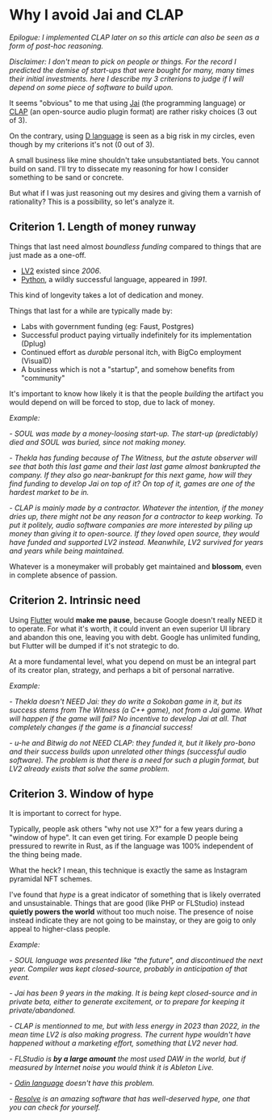 # Why I avoid Jai and CLAP

_Epilogue: I implemented CLAP later on so this article can also be seen as a form of post-hoc reasoning._

_Disclaimer: I don't mean to pick on people or things. For the record I predicted the demise of start-ups that were bought for many, many times their initial investments. here I describe my 3 criterions to judge if I will depend on some piece of software to build upon._

It seems "obvious" to me that using [Jai](https://en.wikipedia.org/wiki/Jonathan_Blow#Jai_language) (the programming language) or [CLAP](https://en.wikipedia.org/wiki/CLever_Audio_Plug-in) (an open-source audio plugin format) are rather risky choices (3 out of 3).

On the contrary, using [D language](https://dlang.org/) is seen as a big risk in my circles, even though by my criterions it's not (0 out of 3).

A small business like mine shouldn't take unsubstantiated bets. You cannot build on sand. I'll try to dissecate my reasoning for how I consider something to be sand or concrete.

But what if I was just reasoning out my desires and giving them a varnish of rationality? This is a possibility, so let's analyze it.



## Criterion 1. Length of money runway

Things that last need almost _boundless funding_ compared to things that are just made as a one-off. 
- [LV2](https://fr.wikipedia.org/wiki/LV2_(plugin)) existed since _2006_.
- [Python](https://en.wikipedia.org/wiki/Python_(programming_language)), a wildly successful language, appeared in _1991_.

This kind of longevity takes a lot of dedication and money.

Things that last for a while are typically made by:
- Labs with government funding (eg: Faust, Postgres)
- Successful product paying virtually indefinitely for its implementation (Dplug)
- Continued effort as _durable_ personal itch, with BigCo employment (VisualD)
- A business which is not a "startup", and somehow benefits from "community"

It's important to know how likely it is that the people _building_ the artifact you would depend on will be forced to stop, due to lack of money.


_Example:_

_- SOUL was made by a money-loosing start-up. The start-up (predictably) died and SOUL was buried, since not making money._

_- Thekla has funding because of The Witness, but the astute observer will see that both this last game and their last last game almost bankrupted the company. If they also go near-bankrupt for this next game, how will they find funding to develop Jai on top of it? On top of it, games are one of the hardest market to be in._

_- CLAP is mainly made by a contractor. Whatever the intention, if the money dries up, there might not be any reason for a contractor to keep working. To put it politely, audio software companies are more interested by piling up money than giving it to open-source. If they loved open source, they would have funded and supported LV2 instead. Meanwhile, LV2 survived for years and years while being maintained._

Whatever is a moneymaker will probably get maintained and **blossom**, even in complete absence of passion.


## Criterion 2. Intrinsic need

Using [Flutter](https://flutter.dev/) would **make me pause**, because Google doesn't really NEED it to operate. For what it's worth, it could invent an even superior UI library and abandon this one, leaving you with debt. Google has unlimited funding, but Flutter will be dumped if it's not strategic to do.

At a more fundamental level, what you depend on must be an integral part of its creator plan, strategy, and perhaps a bit of personal narrative.

_Example:_

_- Thekla doesn't NEED Jai: they do write a Sokoban game in it, but its success stems from The Witness (a C++ game), not from a Jai game. What will happen if the game will fail? No incentive to develop Jai at all. That completely changes if the game is a financial success!_

_- u-he and Bitwig do not NEED CLAP: they funded it, but it likely pro-bono and their success builds upon unrelated other things (successful audio software). The problem is that there is a need for such a plugin format, but LV2 already exists that solve the same problem._


## Criterion 3. Window of hype

It is important to correct for hype.

Typically, people ask others "why not use X?" for a few years during a "window of hype". It can even get tiring. For example D people being pressured to rewrite in Rust, as if the language was 100% independent of the thing being made.

What the heck? I mean, this technique is exactly the same as Instagram pyramidal NFT schemes.

I've found that _hype_ is a great indicator of something that is likely overrated and unsustainable. Things that are good (like PHP or FLStudio) instead **quietly powers the world** without too much noise. The presence of noise instead indicate they are not going to be mainstay, or they are goig to only appeal to higher-class people.

_Example:_

_- SOUL language was presented like "the future", and discontinued the next year. Compiler was kept closed-source, probably in anticipation of that event._

_- Jai has been 9 years in the making. It is being kept closed-source and in private beta, either to generate excitement, or to prepare for keeping it private/abandoned._

_- CLAP is mentionned to me, but with less energy in 2023 than 2022, in the mean time LV2 is also making progress. The current hype wouldn't have happened without a marketing effort, something that LV2 never had._

_- FLStudio is **by a large amount** the most used DAW in the world, but if measured by Internet noise you would think it is Ableton Live._

_- [Odin language](https://odin-lang.org/) doesn't have this problem._

_- [Resolve](https://www.blackmagicdesign.com/products/davinciresolve) is an amazing software that has well-deserved hype, one that you can check for yourself._

